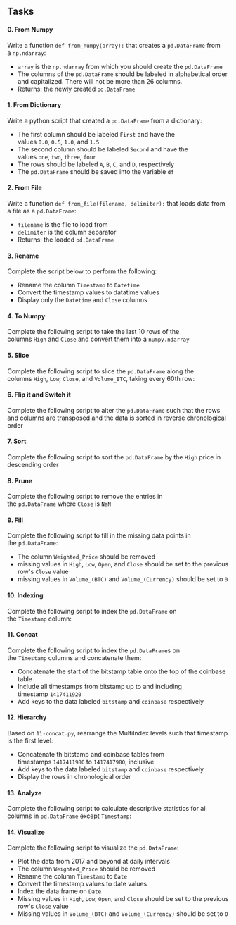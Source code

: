 Tasks
-----

#### 0\. From Numpy

Write a function `def from_numpy(array):` that creates a `pd.DataFrame` from a `np.ndarray`:

-   `array` is the `np.ndarray` from which you should create the `pd.DataFrame`
-   The columns of the `pd.DataFrame` should be labeled in alphabetical order and capitalized. There will not be more than 26 columns.
-   Returns: the newly created `pd.DataFrame`

#### 1\. From Dictionary

Write a python script that created a `pd.DataFrame` from a dictionary:

-   The first column should be labeled `First` and have the values `0.0`, `0.5`, `1.0`, and `1.5`
-   The second column should be labeled `Second` and have the values `one`, `two`, `three`, `four`
-   The rows should be labeled `A`, `B`, `C`, and `D`, respectively
-   The `pd.DataFrame` should be saved into the variable `df`


#### 2\. From File

Write a function `def from_file(filename, delimiter):` that loads data from a file as a `pd.DataFrame`:

-   `filename` is the file to load from
-   `delimiter` is the column separator
-   Returns: the loaded `pd.DataFrame`

#### 3\. Rename

Complete the script below to perform the following:

-   Rename the column `Timestamp` to `Datetime`
-   Convert the timestamp values to datatime values
-   Display only the `Datetime` and `Close` columns

#### 4\. To Numpy

Complete the following script to take the last 10 rows of the columns `High` and `Close` and convert them into a `numpy.ndarray`

#### 5\. Slice

Complete the following script to slice the `pd.DataFrame` along the columns `High`, `Low`, `Close`, and `Volume_BTC`, taking every 60th row:

#### 6\. Flip it and Switch it

Complete the following script to alter the `pd.DataFrame` such that the rows and columns are transposed and the data is sorted in reverse chronological order

#### 7\. Sort

Complete the following script to sort the `pd.DataFrame` by the `High` price in descending order

#### 8\. Prune

Complete the following script to remove the entries in the `pd.DataFrame` where `Close` is `NaN`

#### 9\. Fill

Complete the following script to fill in the missing data points in the `pd.DataFrame`:

-   The column `Weighted_Price` should be removed
-   missing values in `High`, `Low`, `Open`, and `Close` should be set to the previous row's `Close` value
-   missing values in `Volume_(BTC)` and `Volume_(Currency)` should be set to `0`

#### 10\. Indexing

Complete the following script to index the `pd.DataFrame` on the `Timestamp` column:

#### 11\. Concat

Complete the following script to index the `pd.DataFrame`s on the `Timestamp` columns and concatenate them:

-   Concatenate the start of the bitstamp table onto the top of the coinbase table
-   Include all timestamps from bitstamp up to and including timestamp `1417411920`
-   Add keys to the data labeled `bitstamp` and `coinbase` respectively

#### 12\. Hierarchy

Based on `11-concat.py`, rearrange the MultiIndex levels such that timestamp is the first level:

-   Concatenate th bitstamp and coinbase tables from timestamps `1417411980` to `1417417980`, inclusive
-   Add keys to the data labeled `bitstamp` and `coinbase` respectively
-   Display the rows in chronological order

#### 13\. Analyze

Complete the following script to calculate descriptive statistics for all columns in `pd.DataFrame` except `Timestamp`:

#### 14\. Visualize

Complete the following script to visualize the `pd.DataFrame`:

-   Plot the data from 2017 and beyond at daily intervals
-   The column `Weighted_Price` should be removed
-   Rename the column `Timestamp` to `Date`
-   Convert the timestamp values to date values
-   Index the data frame on `Date`
-   Missing values in `High`, `Low`, `Open`, and `Close` should be set to the previous row's `Close` value
-   Missing values in `Volume_(BTC)` and `Volume_(Currency)` should be set to `0`

